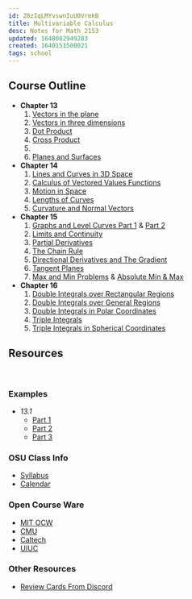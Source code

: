 ```yaml
---
id: Z8zIqLMYvswnIuU0VrmkB
title: Multivariable Calculus
desc: Notes for Math 2153
updated: 1648082949283
created: 1640151500021
tags: school
---
```

## Course Outline
  - **Chapter 13**
    1. [Vectors in the plane](/assets/spr22/MultiCalc/13.1_Vectors_in_the_plane.pdf)
    2. [Vectors in three dimensions](/assets/spr22/MultiCalc/13.2_Vectors_in_three_dimensions.pdf)
    3. [Dot Product](/assets/spr22/MultiCalc/13.3_Dot_Product.pdf)
    4. [Cross Product](/assets/spr22/MultiCalc/13.4_Cross_products.pdf)
    5. 
    6. [Planes and Surfaces](/assets/spr22/MultiCalc/13.6_Planes_and_surfaces.pdf)
  - **Chapter 14**
    1. [Lines and Curves in 3D Space](/assets/spr22/MultiCalc/14.1_Lines_and_curves_in_space.pdf)
    2. [Calculus of Vectored Values Functions](/assets/spr22/MultiCalc/14.2_Calculus_of_vector-valued_functions.pdf)
    3. [Motion in Space](/assets/spr22/MultiCalc/14.3_Motion_in_space.pdf)
    4. [Lengths of Curves](/assets/spr22/MultiCalc/14.4_Lengths_of_curves.pdf)
    5. [Curvature and Normal Vectors](/assets/spr22/MultiCalc/14.5_Curvature_and_normal_vectors.pdf) 
 - **Chapter 15**
    1. [Graphs and Level Curves Part 1](/assets/spr22/MultiCalc/15.1_Graphs_and_level_curves.pdf) & [Part 2](/assets/spr22/MultiCalc/15_1_2.pdf)
    2. [Limits and Continuity](/assets/spr22/MultiCalc/15.2_Limits_and_Continuity.pdf)
    3. [Partial Derivatives](/assets/spr22/MultiCalc/15.3_Partial_Derivatives.pdf)
    4. [The Chain Rule](/assets/spr22/MultiCalc/15.4_The_Chain_Rule.pdf)
    5. [Directional Derivatives and The Gradient](/assets/spr22/MultiCalc/15.5_Directional_derivatives_and_the_gradient.pdf)
    6. [Tangent Planes](/assets/spr22/MultiCalc/15.6_Tangent_planes.pdf)
    7. [Max and Min Problems](/assets/spr22/MultiCalc/15.7_Max_and_Min_problems.pdf) & [Absolute Min & Max](/assets/spr22/MultiCalc/15.7_cont._Absolute_Max_and_Min_values.pdf)
- **Chapter 16**
    1. [Double Integrals over Rectangular Regions](/assets/spr22/MultiCalc/16.1_Double_integrals_over_rectangular_regions.pdf)
    2. [Double Integrals over General Regions](/assets/spr22/MultiCalc/16.2_Double_integrals_over_general_regions.pdf)
    3. [Double Integrals in Polar Coordinates](/assets/spr22/MultiCalc/16.3_Double_integrals_in_polar_coordinates.pdf)
    4. [Triple Integrals](/assets/spr22/MultiCalc/16.4_Triple_integrals.pdf)
    5. [Triple Integrals in Spherical Coordinates](/assets/spr22/MultiCalc/16.5_Triple_integral_inspherical_coordinates.pdf)


## Resources 
<br>

### Examples
  - *13.1*
    - [Part 1](/assets/spr22/MultiCalc/13.1_example_pg_1.jpg)
    - [Part 2](/assets/spr22/MultiCalc/13.1_example_pg_2.jpg)
    - [Part 3](/assets/spr22/MultiCalc/13.1_example_pg_3.jpg)
### OSU Class Info
  - [Syllabus](/assets/spr22/MultiCalc/calc3syl.pdf)
  - [Calendar](/assets/spr22/MultiCalc/calc3cal.pdf)



  
### Open Course Ware
  - [MIT OCW](https://ocw.mit.edu/courses/mathematics/18-02sc-multivariable-calculus-fall-2010/index.htm)
  - [CMU](https://www.math.cmu.edu/~gautam/sj/teaching/2019-20/268-multid-calc/)
  - [Caltech](http://tamuz.caltech.edu/teaching/18.022/)
  - [UIUC](https://nmd.pages.math.illinois.edu/classes/2019/241/index.html)

### Other Resources

  - [Review Cards From Discord](/assets/spr22/MultiCalc/2153_rev_cards.pdf)
